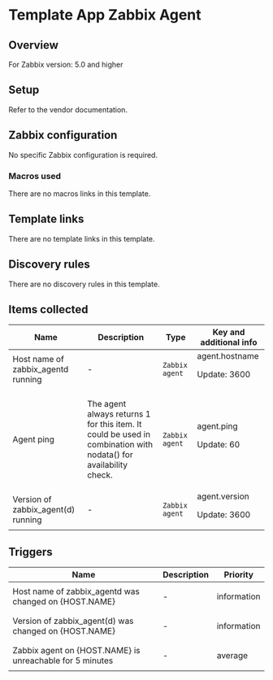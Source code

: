 # Template App Zabbix Agent

## Overview

For Zabbix version: 5.0 and higher

## Setup

Refer to the vendor documentation.

## Zabbix configuration

No specific Zabbix configuration is required.

### Macros used

There are no macros links in this template.

## Template links

There are no template links in this template.

## Discovery rules

There are no discovery rules in this template.

## Items collected

|Name|Description|Type|Key and additional info|
|----|-----------|----|----|
|Host name of zabbix_agentd running|<p>-</p>|`Zabbix agent`|agent.hostname<p>Update: 3600</p>|
|Agent ping|<p>The agent always returns 1 for this item. It could be used in combination with nodata() for availability check.</p>|`Zabbix agent`|agent.ping<p>Update: 60</p>|
|Version of zabbix_agent(d) running|<p>-</p>|`Zabbix agent`|agent.version<p>Update: 3600</p>|
## Triggers

|Name|Description|Priority|
|----|-----------|----|
|Host name of zabbix_agentd was changed on {HOST.NAME}|<p>-</p>|information|
|Version of zabbix_agent(d) was changed on {HOST.NAME}|<p>-</p>|information|
|Zabbix agent on {HOST.NAME} is unreachable for 5 minutes|<p>-</p>|average|
